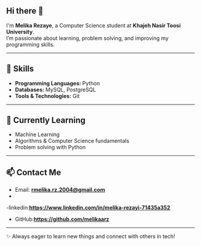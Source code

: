 ## Hi there 👋
I'm **Melika Rezaye**, a Computer Science student at **Khajeh Nasir Toosi University**.  
I’m passionate about learning, problem solving, and improving my programming skills.

---

## 🔧 Skills
- **Programming Languages:** Python  
- **Databases:** MySQL, PostgreSQL  
- **Tools & Technologies:** Git
---

## 🌱 Currently Learning
- Machine Learning 
- Algorithms & Computer Science fundamentals  
- Problem solving with Python  

---

## 📫 Contact Me
- Email: **rmelika.rz.2004@gmail.com**
- 
-linkedin:**https://www.linkedin.com/in/melika-rezayi-71435a352**

- GitHub:**https://github.com/melikaarz**


---

✨ Always eager to learn new things and connect with others in tech!
